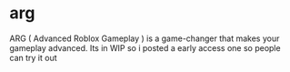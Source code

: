 # arg
ARG ( Advanced Roblox Gameplay ) is a game-changer that makes your gameplay advanced. Its in WIP so i posted a early access one so people can try it out
